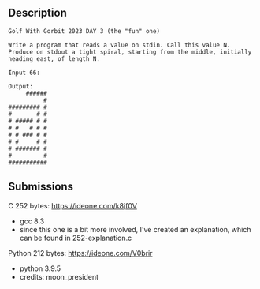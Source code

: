 ## Description
```
Golf With Gorbit 2023 DAY 3 (the "fun" one)
```

```
Write a program that reads a value on stdin. Call this value N. Produce on stdout a tight spiral, starting from the middle, initially heading east, of length N.

Input 66:

Output:
     ######
          #
######### #
#       # #
# ##### # #
# #   # # #
# # ### # #
# #     # #
# ####### #
#         #
###########
```

## Submissions
C 252 bytes: https://ideone.com/k8jf0V
- gcc 8.3
- since this one is a bit more involved, I've created an explanation, which can be found in 252-explanation.c

Python 212 bytes: https://ideone.com/V0brir
- python 3.9.5
- credits: moon_president